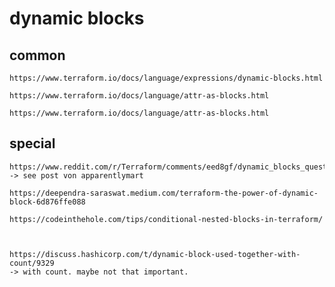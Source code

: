 # dynamic blocks
## common 
    https://www.terraform.io/docs/language/expressions/dynamic-blocks.html

    https://www.terraform.io/docs/language/attr-as-blocks.html

    https://www.terraform.io/docs/language/attr-as-blocks.html

## special
    https://www.reddit.com/r/Terraform/comments/eed8gf/dynamic_blocks_question/
    -> see post von apparentlymart

    https://deependra-saraswat.medium.com/terraform-the-power-of-dynamic-block-6d876ffe088

    https://codeinthehole.com/tips/conditional-nested-blocks-in-terraform/



    https://discuss.hashicorp.com/t/dynamic-block-used-together-with-count/9329
    -> with count. maybe not that important.
